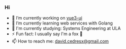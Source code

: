 ### Hi

- 🔭 I’m currently working on [vue3-ui](https://github.com/pathscale/vue3-ui)
- 🌱 I’m currently learning web services with Golang
- 📜 I'm currently studying: Systems Engineering at ULA
- ⚡ Fun fact: I usually say I'm a fox 🦊
- 📫 How to reach me: david.cedresx@gmail.com
